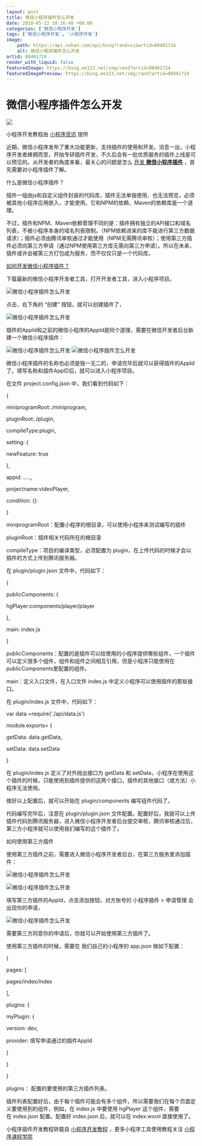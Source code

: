 ```yaml
---
layout: post
title: 微信小程序插件怎么开发
date: 2018-05-22 10:16:48 +08:00
categories: ['微信小程序开发']
tags: ['微信小程序开发', '小程序开发']
image:
    path: https://api.vvhan.com/api/bing?rand=sj&artid=80401724
    alt: 微信小程序插件怎么开发
artid: 80401724
render_with_liquid: false
featuredImage: https://bing.ee123.net/img/rand?artid=80401724
featuredImagePreview: https://bing.ee123.net/img/rand?artid=80401724
---
```


# 微信小程序插件怎么开发

![](https://i-blog.csdnimg.cn/blog_migrate/76b2faf6d8a27589234dadc0896d5013.png)

小程序开发教程由
[小程序资讯](http://zixun.jisuapp.cn/)
提供

近期，微信小程序发布了重大功能更新，支持插件的使用和开发。消息一出，小程序开发者蜂拥而至，开始专研插件开发，不久后会有一批优质服务的插件上线是可以预见的。从开发者的角度来看，最关心的问题是怎么
[开发
**微信小程序插件**](http://zixun.jisuapp.cn/xcxkfjc/3173.html)
，首先需要对小程序插件了解。

什么是微信小程序插件？

插件一组由js和自定义组件封装的代码库，插件无法单独使用、也无法预览，必须被其他小程序应用嵌入，才能使用。它和NPM的依赖、Maven的依赖库是一个道理。

不过，插件和NPM、Maven依赖管理不同的是：插件拥有独立的API接口和域名列表，不被小程序本身的域名列表限制。（NPM依赖进来的库不能进行第三方数据请求）；插件必须由腾讯审核通过才能使用（NPM无需腾讯审核）；使用第三方插件必须向第三方申请（通过NPM使用第三方库无需向第三方申请）。所以在未来，插件或许会被第三方打包成为服务，而不仅仅只是一个代码库。

[如何开发微信小程序插件？](http://zixun.jisuapp.cn/xcxkfjc/3173.html)

下载最新的微信小程序开发者工具，打开开发者工具，进入小程序项目。

![微信小程序插件怎么开发](https://i-blog.csdnimg.cn/blog_migrate/68817733865df1af6eec5e6964d8800a.jpeg "微信小程序插件怎么开发")

点击，右下角的 “创建” 按钮，就可以创建插件了，

![微信小程序插件怎么开发](https://i-blog.csdnimg.cn/blog_migrate/d2de54604c74031b851d337875e36b0d.jpeg "微信小程序插件怎么开发")

插件的AppId和之前的微信小程序的AppId是同个道理，需要在微信开发者后台新建一个微信小程序插件：

![微信小程序插件怎么开发](https://i-blog.csdnimg.cn/blog_migrate/aa2db3e6613b148ba10729112c0476be.jpeg "微信小程序插件怎么开发")
![微信小程序插件怎么开发](https://i-blog.csdnimg.cn/blog_migrate/1f795e2895b2dcb5333caef6f13d361b.jpeg "微信小程序插件怎么开发")

微信小程序插件的名称也必须是独一无二的，申请完毕后就可以获得插件的AppId了。填写名称和插件AppID后，就可以进入小程序项目。

在文件 project.config.json 中，我们看到代码如下：

{

miniprogramRoot:./miniprogram,

pluginRoot:./plugin,

compileType:plugin,

setting: {

newFeature: true

},

appid: .....,

projectname:videoPlayer,

condition: {}

}

miniprogramRoot：配置小程序的根目录，可以使用小程序来测试编写的插件

pluginRoot：插件相关代码所在的根目录

compileType：项目的编译类型，必须配置为 plugin，在上传代码的时候才会以插件的方式上传到腾讯服务器。

在 plugin/plugin.json 文件中，代码如下：

{

publicComponents: {

hgPlayer:components/player/player

},

main: index.js

}

publicComponents：配置的是插件可以给使用的小程序提供哪些组件，一个插件可以定义很多个组件，组件和组件之间相互引用，但是小程序只能使用在publicComponents里配置的组件。

main：定义入口文件，在入口文件 index.js 中定义小程序可以使用插件的那些接口。

在 plugin/index.js 文件中，代码如下：

var data =require(\'./api/data.js\')

module.exports= {

getData: data.getData,

setData: data.setData

}

在 plugin/index.js 定义了对外抛出接口为 getData 和 setData，小程序在使用这个插件的时候，只能使用到插件提供的这两个接口，插件的其他接口（或方法）小程序无法使用。

做好以上配置后，就可以开始在 plugin/components 编写组件代码了。

代码编写完毕后，注意在 plugin/plugin.json 文件配置。配置好后，我就可以上传插件代码到腾讯服务器，进入微信小程序开发者后台提交审核，腾讯审核通过后，第三方小程序就可以使用我们编写的这个插件了。

如何使用第三方插件

使用第三方插件之前，需要进入微信小程序开发者后台，在第三方服务里添加插件：

![微信小程序插件怎么开发](https://i-blog.csdnimg.cn/blog_migrate/b4fb359723b656f21303e2eaca34db3c.jpeg "微信小程序插件怎么开发")

![微信小程序插件怎么开发](https://i-blog.csdnimg.cn/blog_migrate/c7bfc01856207822df2f7f5fc04f298e.jpeg "微信小程序插件怎么开发")

填写第三方插件的AppId，点击添加按钮，对方账号的 小程序插件 > 申请管理 会出现你的申请，

![微信小程序插件怎么开发](https://i-blog.csdnimg.cn/blog_migrate/5c7537cc1d17fcbda5c3ec08a0e9d7b5.jpeg "微信小程序插件怎么开发")

需要第三方同意你的申请后，你就可以开始使用第三方插件了。

使用第三方插件的时候，需要在 我们自己的小程序的 app.json 做如下配置：

{

pages: [

pages/index/index

],

plugins: {

myPlugin: {

version: dev,

provider: 填写申请通过的插件AppId

}

}

}

plugins： 配置的要使用的第三方插件列表。

插件列表配置好后，由于每个插件可能会有多个组件，所以需要我们在每个页面定义要使用到的组件，例如，在 index.js 中要使用 hgPlayer 这个组件，需要在 index.json 配置。配置好 index.json 后，就可以在 index.wxml 直接使用了。

小程序插件开发教程转载自
[小程序开发教程](http://zixun.jisuapp.cn/xcxkfjc/)
，更多小程序工具使用教程关注
[小程序课程学院](http://school.jisuapp.cn/)